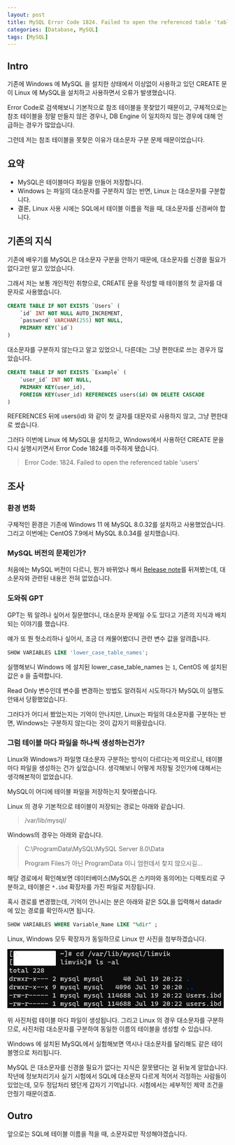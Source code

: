 ```yaml
---
layout: post
title: MySQL Error Code 1824. Failed to open the referenced table 'tablename'
categories: [Database, MySQL]
tags: [MySQL]
---
```

## Intro

기존에 Windows 에 MySQL 을 설치한 상태에서 이상없이 사용하고 있던 CREATE 문이 Linux 에 MySQL을 설치하고 사용하면서 오류가 발생했습니다.

Error Code로 검색해보니 기본적으로 참조 테이블을 못찾았기 때문이고, 구체적으로는 참조 테이블을 정말 만들지 않은 경우나, DB Engine 이 일치하지 않는 경우에 대해 언급하는 경우가 많았습니다.

그런데 저는 참조 테이블을 못찾은 이유가 대소문자 구분 문제 때문이었습니다.

## 요약

- MySQL은 테이블마다 파일을 만들어 저장합니다.
- Windows 는 파일의 대소문자를 구분하지 않는 반면, Linux 는 대소문자를 구분합니다.
- 결론, Linux 사용 시에는 SQL에서 테이블 이름을 적을 때, 대소문자를 신경써야 합니다.

## 기존의 지식

기존에 배우기를 MySQL은 대소문자 구분을 안하기 때문에, 대소문자를 신경쓸 필요가 없다고만 알고 있었습니다.

그래서 저는 보통 개인적인 취향으로, CREATE 문을 작성할 때 테이블의 첫 글자를 대문자로 사용했습니다.

```sql
CREATE TABLE IF NOT EXISTS `Users` (
    `id` INT NOT NULL AUTO_INCREMENT,
    `password` VARCHAR(255) NOT NULL,
    PRIMARY KEY(`id`)
)
```

대소문자를 구분하지 않는다고 알고 있었으니, 다른데는 그냥 편한대로 쓰는 경우가 많았습니다.

```sql
CREATE TABLE IF NOT EXISTS `Example` (
    `user_id` INT NOT NULL,
    PRIMARY KEY(user_id),
    FOREIGN KEY(user_id) REFERENCES users(id) ON DELETE CASCADE
)
```

REFERENCES 뒤에 `u`sers(id) 와 같이 첫 글자를 대문자로 사용하지 않고, 그냥 편한대로 썼습니다.

그러다 이번에 Linux 에 MySQL을 설치하고, Windows에서 사용하던 CREATE 문을 다시 실행시키면서 Error Code 1824를 마주하게 됐습니다.

>Error Code: 1824. Failed to open the referenced table 'users'

## 조사

### 환경 변화

구체적인 환경은 기존에 Windows 11 에 MySQL 8.0.32를 설치하고 사용했었습니다. 그리고 이번에는 CentOS 7.9에서 MySQL 8.0.34를 설치했습니다.

### MySQL 버전의 문제인가?

처음에는 MySQL 버전이 다르니, 뭔가 바뀌었나 해서 [Release note](https://dev.mysql.com/doc/relnotes/mysql/8.0/en/news-8-0-34.html)를 뒤져봤는데, 대소문자와 관련된 내용은 전혀 없었습니다.

### 도와줘 GPT

GPT는 뭐 알려나 싶어서 질문했더니, 대소문자 문제일 수도 있다고 기존의 지식과 배치되는 이야기를 했습니다.

얘가 또 뭔 헛소리하나 싶어서, 조금 더 캐물어봤더니 관련 변수 값을 알려줍니다.

```sql
SHOW VARIABLES LIKE 'lower_case_table_names';
```

실행해보니 Windows 에 설치된 lower_case_table_names 는 `1`, CentOS 에 설치된 값은 `0` 을 출력합니다.

Read Only 변수인데 변수를 변경하는 방법도 알려줘서 시도하다가 MySQL이 실행도 안돼서 당황했었습니다.

그러다가 어디서 봤었는지는 기억이 안나지만, Linux는 파일의 대소문자를 구분하는 반면, Windows는 구분하지 않는다는 것이 갑자기 떠올랐습니다.

### 그럼 테이블 마다 파일을 하나씩 생성하는건가?

Linux와 Windows가 파일명 대소문자 구분하는 방식이 다르다는게 떠오르니, 테이블 마다 파일을 생성하는 건가 싶었습니다. 생각해보니 어떻게 저장될 것인가에 대해서는 생각해본적이 없었습니다.

MySQL이 어디에 테이블 파일을 저장하는지 찾아봤습니다.

Linux 의 경우 기본적으로 테이블이 저장되는 경로는 아래와 같습니다.

>/var/lib/mysql/

Windows의 경우는 아래와 같습니다.

>C:\ProgramData\MySQL\MySQL Server 8.0\Data
>
>Program Files가 아닌 ProgramData 이니 엄한데서 찾지 않으시길...

해당 경로에서 확인해보면 데이터베이스(MySQL은 스키마와 동의어)는 디렉토리로 구분하고, 테이블은 `*.ibd` 확장자를 가진 파일로 저장됩니다.

혹시 경로를 변경했는데, 기억이 안나시는 분은 아래와 같은 SQL을 입력해서 datadir 에 있는 경로를 확인하시면 됩니다.

```sql
SHOW VARIABLES WHERE Variable_Name LIKE "%dir" ;
```

Linux, Windows 모두 확장자가 동일하므로 Linux 만 사진을 첨부하겠습니다.

![Linux Command Line 에서 본 ibd 파일들](/assets/img/2023-07-19-mysql-error-code-1824/01-mysql-table-files-in-linux.png)

위 사진처럼 테이블 마다 파일이 생성됩니다. 그리고 Linux 의 경우 대소문자를 구분하므로, 사진처럼 대소문자를 구분하여 동일한 이름의 테이블을 생성할 수 있습니다.

Windows 에 설치된 MySQL에서 실험해보면 역시나 대소문자를 달리해도 같은 테이블명으로 처리됩니다.

MySQL 은 대소문자를 신경쓸 필요가 없다는 지식은 잘못됐다는 걸 뒤늦게 알았습니다. 작년에 정보처리기사 실기 시험에서 SQL에 대소문자 다르게 적어서 걱정하는 사람들이 있었는데, 모두 정답처리 됐던게 갑자기 기억납니다. 시험에서는 세부적인 제약 조건을 안줬기 때문이겠죠.

## Outro

앞으로는 SQL에 테이블 이름을 적을 때, 소문자로만 작성해야겠습니다.
